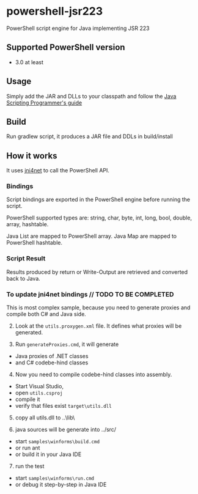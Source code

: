 # powershell-jsr223

PowerShell script engine for Java implementing JSR 223

## Supported PowerShell version

* 3.0 at least

## Usage

Simply add the JAR and DLLs to your classpath and follow the [Java Scripting Programmer's guide](http://docs.oracle.com/javase/6/docs/technotes/guides/scripting/programmer_guide/index.html)

## Build

Run gradlew script, it produces a JAR file and DDLs in build/install

## How it works

It uses [jni4net](https://github.com/jni4net/jni4net) to call the PowerShell API.

### Bindings

Script bindings are exported in the PowerShell engine before running the script.

PowerShell supported types are: string, char, byte, int, long, bool, double, array, hashtable.

Java List are mapped to PowerShell array.
Java Map are mapped to PowerShell hashtable.

### Script Result

Results produced by return or Write-Output are retrieved and converted back to Java.


### To update jni4net bindings // TODO TO BE COMPLETED

This is most complex sample, because you need to generate proxies and compile both C# and Java side.

2) Look at the `utils.proxygen.xml` file. It defines what proxies will be generated.

3) Run `generateProxies.cmd`, it will generate 
- Java proxies of .NET classes 
- and C# codebe-hind classes

4) Now you need to compile codebe-hind classes into assembly. 
- Start Visual Studio, 
- open `utils.csproj`
- compile it
- verify that files exist `target\utils.dll`

5) copy all utils.dll to ..\lib\

6) java sources will be generate into ../src/
- start `samples\winforms\build.cmd`
- or run ant
- or build it in your Java IDE

7) run the test
- start `samples\winforms\run.cmd`
- or debug it step-by-step in Java IDE